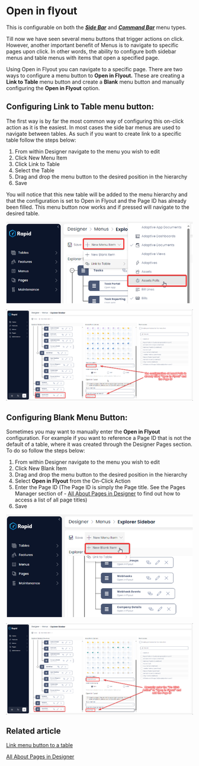 # Open in flyout

This is configurable on both the ***[Side Bar](/docs/Rapid/3-User%20Manual/Glossary/glossary.md#sidebar)*** and ***[Command Bar](/docs/Rapid/3-User%20Manual/Glossary/glossary.md#command-bar)*** menu types.

Till now we have seen several menu buttons that trigger actions on click. However, another important benefit of Menus is to navigate to specific pages upon click. In other words, the ability to configure both sidebar menus and table menus with items that open a specified page.

Using Open in Flyout you can navigate to a specific page. There are two ways to configure a menu button to **Open in Flyout.** These are creating a **Link to Table** menu button and create a **Blank** menu button and manually configuring the **Open in Flyout** option.

## Configuring Link to Table menu button:

The first way is by far the most common way of configuring this on-click action as it is the easiest. In most cases the side bar menus are used to navigate between tables. As such if you want to create link to a specific table follow the steps below:

1. From within Designer navigate to the menu you wish to edit
2. Click New Menu Item
3. Click Link to Table
4. Select the Table
5. Drag and drop the menu button to the desired position in the hierarchy
6. Save

You will notice that this new table will be added to the menu hierarchy and that the configuration is set to Open in Flyout and the Page ID has already been filled. This menu button now works and if pressed will navigate to the desired table.

![Create menu item linked to table](<Create menu linked to table.png>)

![Observe the menu item is configured for the table selected](<Observe menu item configured for table.png>)

## Configuring Blank Menu Button:

Sometimes you may want to manually enter the **Open in Flyout** configuration. For example if you want to reference a Page ID that is not the default of a table, where it was created through the Designer Pages section. To do so follow the steps below:

1. From within Designer navigate to the menu you wish to edit
2. Click New Blank Item
3. Drag and drop the menu button to the desired position in the hierarchy
4. Select **Open in Flyout** from the On-Click Action
5. Enter the Page ID (The Page ID is simply the Page title. See the Pages Manager section of - [All About Pages in Designer](/docs/Rapid/4-Keyper%20Manual/2-Designer/2-Pages/1-all-about-pages-in-designer.md) to find out how to access a list of all page titles)
6. Save

![Create new blank menu item](<Create blank menu item.png>)

![Configure the new menu to be linked to the table](<Configure menu to link to table.png>)

## **Related article**

[Link menu button to a table](/docs/Rapid/4-Keyper%20Manual/2-Designer/3-Menus/3-menu-button-configuration/how-to-link-a-menu-to-a-table/how-to-link-a-menu-to-a-table.md "How to link a menu item to a table?")

[All About Pages in Designer](/docs/Rapid/4-Keyper%20Manual/2-Designer/2-Pages/1-all-about-pages-in-designer.md)
